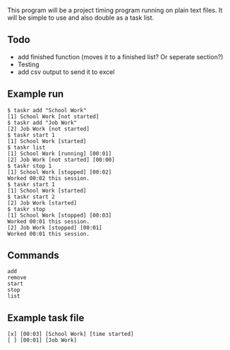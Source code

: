 This program will be a project timing program running on plain text files.
It will be simple to use and also double as a task list.

Todo
----
 + add finished function (moves it to a finished list?  Or seperate section?)
 + Testing
 + add csv output to send it to excel

Example run
--------

	$ taskr add "School Work"
	[1] School Work [not started]
	$ taskr add "Job Work"
	[2] Job Work [not started]
	$ taskr start 1
	[1] School Work [started]
	$ taskr list
	[1] School Work [running] [00:01]
	[2] Job Work [not started] [00:00]
	$ taskr stop 1
	[1] School Work [stopped] [00:02]
	Worked 00:02 this session.
	$ taskr start 1
	[1] School Work [started]
	$ taskr start 2
	[2] Job Work [started]
	$ taskr stop
	[1] School Work [stopped] [00:03]
	Worked 00:01 this session.
	[2] Job Work [stopped] [00:01]
	Worked 00:01 this session.


Commands
--------

	add
	remove
	start
	stop
	list

Example task file
-----------------

	[x] [00:03] [School Work] [time started]
	[ ] [00:01] [Job Work]

